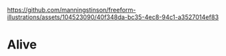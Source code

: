 https://github.com/manningstinson/freeform-illustrations/assets/104523090/40f348da-bc35-4ec8-94c1-a3527014ef83
# Alive



